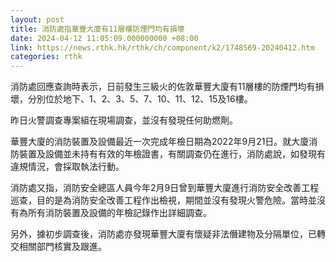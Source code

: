 ```yaml
---
layout: post
title: 消防處指華豐大廈有11層樓防煙門均有損壞
date: 2024-04-12 11:05:09.000000000 +08:00
link: https://news.rthk.hk/rthk/ch/component/k2/1748569-20240412.htm
categories: rthk
---
```


消防處回應查詢時表示，日前發生三級火的佐敦華豐大廈有11層樓的防煙門均有損壞，分別位於地下、1、2、3、5、7、10、11、12、15及16樓。

昨日火警調查專案組在現場調查，並沒有發現任何助燃劑。

華豐大廈的消防裝置及設備最近一次完成年檢日期為2022年9月21日。就大廈消防裝置及設備並未持有有效的年檢證書，有關調查仍在進行，消防處說，如發現有違規情況，會採取執法行動。

消防處又指，消防安全總區人員今年2月9日曾到華豐大廈進行消防安全改善工程巡查，目的是為消防安全改善工程作出檢視，期間並沒有發現火警危險。當時並沒有為所有消防裝置及設備的年檢記錄作出詳細調查。

另外，據初步調查後，消防處亦發現華豐大廈有懷疑非法僭建物及分隔單位，已轉交相關部門核實及跟進。
